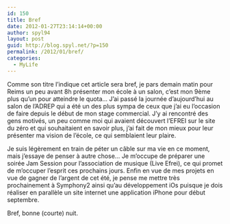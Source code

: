 ```yaml
---
id: 150
title: Bref
date: 2012-01-27T23:14:14+00:00
author: spyl94
layout: post
guid: http://blog.spyl.net/?p=150
permalink: /2012/01/bref/
categories:
  - MyLife
---
```

Comme son titre l&rsquo;indique cet article sera bref, je pars demain matin pour Reims un peu avant 8h présenter mon école à un salon, c&rsquo;est mon 9ème plus qu&rsquo;un pour atteindre le quota&#8230; J&rsquo;ai passé la journée d&rsquo;aujourd&rsquo;hui au salon de l&rsquo;ADREP qui a été un des plus sympa de ceux que j&rsquo;ai eu l&rsquo;occasion de faire depuis le début de mon stage commercial. J&rsquo;y ai rencontré des gens motivés, un peu comme moi qui avaient découvert l&rsquo;EFREI sur le site du zéro et qui souhaitaient en savoir plus, j&rsquo;ai fait de mon mieux pour leur présenter ma vision de l&rsquo;école, ce qui semblaient leur plaire.

Je suis légèrement en train de péter un câble sur ma vie en ce moment, mais j&rsquo;essaye de penser à autre chose&#8230; Je m&rsquo;occupe de préparer une soirée Jam Session pour l&rsquo;association de musique (Live Efrei), ce qui promet de m&rsquo;occuper l&rsquo;esprit ces prochains jours. Enfin en vue de mes projets en vue de gagner de l&rsquo;argent de cet été, je pense me mettre très prochainement à Symphony2 ainsi qu&rsquo;au développement iOs puisque je dois réaliser en parallèle un site internet une application iPhone pour début septembre.

Bref, bonne (courte) nuit.